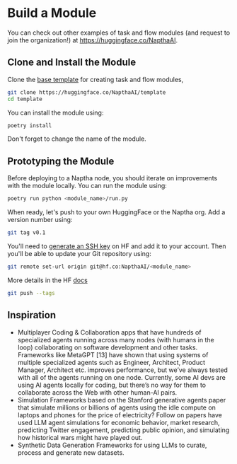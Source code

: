 # Build a Module

You can check out other examples of task and flow modules (and request to join the organization!) at https://huggingface.co/NapthaAI. 

## Clone and Install the Module

Clone the [base template](https://huggingface.co/NapthaAI/template) for creating task and flow modules, 

```bash
git clone https://huggingface.co/NapthaAI/template
cd template
```

You can install the module using:

```bash
poetry install
```

Don't forget to change the name of the module.

## Prototyping the Module

Before deploying to a Naptha node, you should iterate on improvements with the module locally. You can run the module using:

```bash
poetry run python <module_name>/run.py
```

When ready, let's push to your own HuggingFace or the Naptha org. Add a version number using:

```bash
git tag v0.1
```

You'll need to [generate an SSH key](https://huggingface.co/docs/hub/security-git-ssh) on HF and add it to your account. Then you'll be able to update your Git repository using:

```bash
git remote set-url origin git@hf.co:NapthaAI/<module_name>
```

More details in the HF [docs](https://huggingface.co/blog/password-git-deprecation#switching-to-ssh-keys)

```bash
git push --tags
```

## Inspiration

* Multiplayer Coding & Collaboration apps that have hundreds of specialized agents running across many nodes (with humans in the loop) collaborating on software development and other tasks. Frameworks like MetaGPT [13] have shown that using systems of multiple specialized agents such as Engineer, Architect, Product Manager, Architect etc. improves performance, but we’ve always tested with all of the agents running on one node. Currently, some AI devs are using AI agents locally for coding, but there’s no way for them to collaborate across the Web with other human-AI pairs.
* Simulation Frameworks based on the Stanford generative agents paper that simulate millions or billions of agents using the idle compute on laptops and phones for the price of electricity? Follow on papers have used LLM agent
simulations for economic behavior, market research, predicting Twitter engagement, predicting public opinion, and simulating how historical wars might have played out.
* Synthetic Data Generation Frameworks for using LLMs to curate, process and generate new datasets.